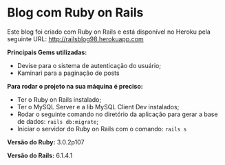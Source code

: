 # Blog com Ruby on Rails
Este blog foi criado com Ruby on Rails e está disponível no Heroku pela seguinte URL: http://railsblog98.herokuapp.com

**Principais Gems utilizadas:** 
* Devise para o sistema de autenticação do usuário;
* Kaminari para a paginação de posts

**Para rodar o projeto na sua máquina é preciso:**
* Ter o Ruby on Rails instalado;
* Ter o MySQL Server e a lib MySQL Client Dev instalados;
* Rodar o seguinte comando no diretório da aplicação para gerar a base de dados: `rails db:migrate`;
* Iniciar o servidor do Ruby on Rails com o comando: `rails s` 

**Versão do Ruby:**
3.0.2p107

**Versão do Rails:**
6.1.4.1
